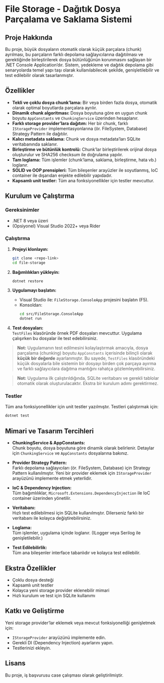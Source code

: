 # File Storage - Dağıtık Dosya Parçalama ve Saklama Sistemi

## Proje Hakkında

Bu proje, büyük dosyaların otomatik olarak küçük parçalara (chunk) ayrılması, bu parçaların farklı depolama sağlayıcılarına dağıtılması ve gerektiğinde birleştirilerek dosya bütünlüğünün korunmasını sağlayan bir .NET Console Application’dır. Sistem, yedekleme ve dağıtık depolama gibi senaryolarda temel yapı taşı olarak kullanılabilecek şekilde, genişletilebilir ve test edilebilir olarak tasarlanmıştır.

## Özellikler

- **Tekli ve çoklu dosya chunk’lama:** Bir veya birden fazla dosya, otomatik olarak optimal boyutlarda parçalara ayrılır.
- **Dinamik chunk algoritması:** Dosya boyutuna göre en uygun chunk boyutu `AppConstants` ve `ChunkingService` üzerinden hesaplanır.
- **Farklı storage provider’lara dağıtım:** Her bir chunk, farklı `IStorageProvider` implementasyonlarına (ör. FileSystem, Database) Strategy Pattern ile dağıtılır.
- **Kalıcı metadata saklama:** Chunk ve dosya metadata’ları SQLite veritabanında saklanır.
- **Birleştirme ve bütünlük kontrolü:** Chunk’lar birleştirilerek orijinal dosya oluşturulur ve SHA256 checksum ile doğrulama yapılır.
- **Tam loglama:** Tüm işlemler (chunk’lama, saklama, birleştirme, hata vb.) loglanır.
- **SOLID ve OOP prensipleri:** Tüm bileşenler arayüzler ile soyutlanmış, IoC container ile dışarıdan enjekte edilebilir yapıdadır.
- **Kapsamlı unit testler:** Tüm ana fonksiyonellikler için testler mevcuttur.

## Kurulum ve Çalıştırma

### Gereksinimler

- .NET 8 veya üzeri
- (Opsiyonel) Visual Studio 2022+ veya Rider

### Çalıştırma

1. **Projeyi klonlayın:**

   ```sh
   git clone <repo-link>
   cd file-storage
   ```

2. **Bağımlılıkları yükleyin:**

   ```sh
   dotnet restore
   ```

3. **Uygulamayı başlatın:**

   - Visual Studio ile: `FileStorage.ConsoleApp` projesini başlatın (F5).
   - Konsoldan:
     ```sh
     cd src/FileStorage.ConsoleApp
     dotnet run
     ```

4. **Test dosyaları:**  
   `TestFiles` klasöründe örnek PDF dosyaları mevcuttur. Uygulama çalışırken bu dosyalar ile test edebilirsiniz.
> **Not:** Uygulamanın test edilmesini kolaylaştırmak amacıyla, dosya parçalama (chunking) boyutu `AppConstants` içerisinde bilinçli olarak **küçük bir değerde** ayarlanmıştır. Bu sayede, `TestFiles` klasöründeki küçük dosyalarla bile sistemin bir dosyayı birden çok parçaya ayırma ve farklı sağlayıcılara dağıtma mantığını rahatça gözlemleyebilirsiniz.
   
> **Not:** Uygulama ilk çalıştırıldığında, SQLite veritabanı ve gerekli tablolar otomatik olarak oluşturulacaktır. Ekstra bir kurulum adımı gerektirmez.

### Testler

Tüm ana fonksiyonellikler için unit testler yazılmıştır. Testleri çalıştırmak için:

```sh
dotnet test
```

## Mimari ve Tasarım Tercihleri

- **ChunkingService & AppConstants:**  
  Chunk boyutu, dosya boyutuna göre dinamik olarak belirlenir. Detaylar için `ChunkingService` ve `AppConstants` dosyalarına bakınız.

- **Provider Strategy Pattern:**  
  Farklı depolama sağlayıcıları (ör. FileSystem, Database) için Strategy Pattern kullanılmıştır. Yeni bir provider eklemek için `IStorageProvider` arayüzünü implemente etmek yeterlidir.

- **IoC & Dependency Injection:**  
  Tüm bağımlılıklar, `Microsoft.Extensions.DependencyInjection` ile IoC container üzerinden yönetilir.

- **Veritabanı:**  
  Hızlı test edilebilmesi için SQLite kullanılmıştır. Dilerseniz farklı bir veritabanı ile kolayca değiştirebilirsiniz.

- **Loglama:**  
  Tüm işlemler, uygulama içinde loglanır. (ILogger veya Serilog ile genişletilebilir.)

- **Test Edilebilirlik:**  
  Tüm ana bileşenler interface tabanlıdır ve kolayca test edilebilir.

## Ekstra Özellikler

- Çoklu dosya desteği
- Kapsamlı unit testler
- Kolayca yeni storage provider eklenebilir mimari
- Hızlı kurulum ve test için SQLite kullanımı

## Katkı ve Geliştirme

Yeni storage provider’lar eklemek veya mevcut fonksiyonelliği genişletmek için:

- `IStorageProvider` arayüzünü implemente edin.
- Gerekli DI (Dependency Injection) ayarlarını yapın.
- Testlerinizi ekleyin.

## Lisans

Bu proje, iş başvurusu case çalışması olarak geliştirilmiştir.
